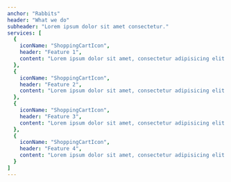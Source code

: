 ```yaml
---
anchor: "Rabbits"
header: "What we do"
subheader: "Lorem ipsum dolor sit amet consectetur."
services: [
  {
    iconName: "ShoppingCartIcon",
    header: "Feature 1",
    content: "Lorem ipsum dolor sit amet, consectetur adipisicing elit. Minima maxime quam architecto quo inventore harum ex magni, dicta impedit."
  },
  {
    iconName: "ShoppingCartIcon",
    header: "Feature 2",
    content: "Lorem ipsum dolor sit amet, consectetur adipisicing elit. Minima maxime quam architecto quo inventore harum ex magni, dicta impedit."
  },
  {
    iconName: "ShoppingCartIcon",
    header: "Feature 3",
    content: "Lorem ipsum dolor sit amet, consectetur adipisicing elit. Minima maxime quam architecto quo inventore harum ex magni, dicta impedit."
  },
  {
    iconName: "ShoppingCartIcon",
    header: "Feature 4",
    content: "Lorem ipsum dolor sit amet, consectetur adipisicing elit. Minima maxime quam architecto quo inventore harum ex magni, dicta impedit."
  }
]
---
```

